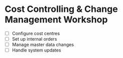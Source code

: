 # Cost Controlling & Change Management Workshop

<!--<{{objectives}}>-->
- [ ] Configure cost centres
- [ ] Set up internal orders
- [ ] Manage master data changes
- [ ] Handle system updates

<!--<{{/objectives}}>-->